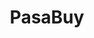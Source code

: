 ---
layout: default

title: PasaBuy
description: A mobile app that let's you connect to traveller to buy you the things you love outside your country.
thumbnail: pasabuy.jpg
tags:
    - UI/UX
    - HTML/CSS
categories:
order: 5
---